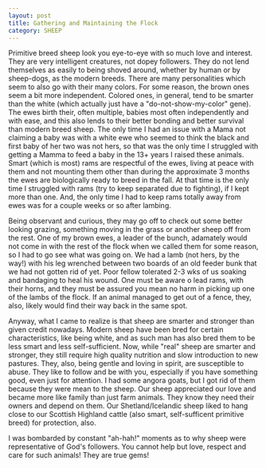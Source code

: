 ```yaml
---
layout: post
title: Gathering and Maintaining the Flock
category: SHEEP
---
```


Primitive breed sheep look you eye-to-eye with so much love and interest. They are very intelligent creatures, not dopey followers. They do not lend themselves as easily to being shoved around, whether by human or by sheep-dogs, as the modern breeds. There are many personalities which seem to also go with their many colors. For some reason, the brown ones seem a bit more independent. Colored ones, in general, tend to be smarter than the white (which actually just have a "do-not-show-my-color" gene). The ewes birth their, often multiple, babies most often independently and with ease, and this also lends to their better bonding and better survival than modern breed sheep. The only time I had an issue with a Mama not claiming a baby was with a white ewe who seemed to think the black and first baby of her two was not hers, so that was the only time I struggled with getting a Mamma to feed a baby in the 13+ years I raised these animals. Smart (which is most) rams are respectful of the ewes, living at peace with them and not mounting them other than during the approximate 3 months the ewes are biologically ready to breed in the fall. At that time is the only time I struggled with rams (try to keep separated due to fighting), if I kept more than one. And, the only time I had to keep rams totally away from ewes was for a couple weeks or so after lambing. 

Being observant and curious, they may go off to check out some better looking grazing, something moving in the grass or another sheep off from the rest. One of my brown ewes, a leader of the bunch, adamately would not come in with the rest of the flock when we called them for some reason, so I had to go see what was going on. We had a lamb (not hers, by the way!) with his leg wrenched between two boards of an old feeder bunk that we had not gotten rid of yet. Poor fellow tolerated 2-3 wks of us soaking and bandaging to heal his wound. One must be aware o lead rams, with their horns, and they must be assured you mean no harm in picking up one of the lambs of the flock. If an animal managed to get out of a fence, they, also, likely would find their way back in the same spot.

Anyway, what I came to realize is that sheep are smarter and stronger than given credit nowadays. Modern sheep have been bred for certain characteristics, like being white, and as such man has also bred them to be less smart and less self-sufficient. Now, while "real" sheep are smarter and stronger, they still require high quality nutrition and slow introduction to new pastures. They, also, being gentle and loving in spirit, are susceptible to abuse. They like to follow and be with you, especially if you have something good, even just for attention. I had some angora goats, but I got rid of them because they were mean to the sheep. Our sheep appreciated our love and became more like family than just farm animals. They know they need their owners and depend on them. Our Shetland/Icelandic sheep liked to hang close to our Scottish Highland cattle (also smart, self-sufficent primitive breed) for protection, also. 

I was bombarded by constant "ah-hah!" moments as to why sheep were representative of God's followers. You cannot help but love, respect and care for such animals! They are true gems!
